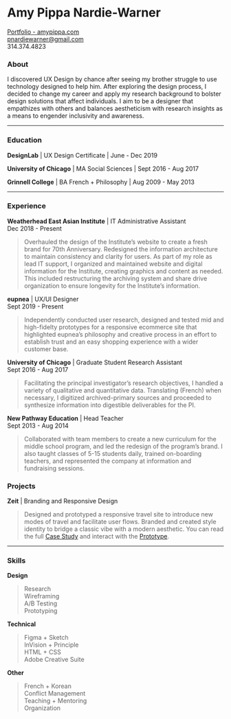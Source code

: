# Amy Pippa Nardie-Warner

[Portfolio - amypippa.com](http://amypippa.com/)  
pnardiewarner@gmail.com  
314.374.4823  

### About

I discovered UX Design by chance after seeing my brother struggle to use technology designed to help him. After exploring the design process, I decided to change my career and apply my research background to bolster design solutions that affect individuals. I aim to be a designer that empathizes with others and balances aestheticism with research insights as a means to engender inclusivity and awareness.

---

### Education

**DesignLab** 
| UX Design Certificate
| June - Dec 2019

**University of Chicago**
| MA Social Sciences
| Sept 2016 - Aug 2017

**Grinnell College**
| BA French + Philosophy
| Aug 2009 - May 2013

---

### Experience

**Weatherhead East Asian Institute** | IT Administrative Assistant  
Dec 2018 - Present

>Overhauled the design of the Institute’s website to create a fresh brand for 70th Anniversary. Redesigned the information architecture to maintain consistency and clarity for users. As part of my role as lead IT support, I organized and maintained website and digital information for the Institute, creating graphics and content as needed. This included restructuring the archiving system and share drive organization to ensure longevity for the Institute’s information.

**eupnea** | UX/UI Designer  
Sept 2019 - Present

>Independently conducted user research, designed and tested mid and high-fidelty prototypes for a responsive ecommerce site that highlighted eupnea’s philosophy and creative process in an effort to establish trust and an easy shopping experience with a wider customer base.

**University of Chicago** | Graduate Student Research Assistant  
Sept 2016 - Aug 2017

>Facilitating the principal investigator’s research objectives, I handled a variety of qualitative and quantitative data. Translating (French) when necessary, I digitized archived-primary sources and proceeded to synthesize information into digestible deliverables for the PI.

**New Pathway Education** | Head Teacher  
Sept 2013 - Aug 2014

>Collaborated with team members to create a new curriculum for the middle school program, and led the redesign of the program’s brand. I also taught classes of 5-15 students daily, trained on-boarding teachers, and represented the company at information and fundraising sessions.

### Projects

**Zeit** | Branding and Responsive Design  

>Designed and prototyped a responsive travel site to introduce new modes of travel and facilitate user flows. Branded and created style identity to bridge a classic vibe with a modern aesthetic. You can read the full [Case Study](http://amypippa.com/zeit) and interact with the [Prototype](https://invis.io/H7TM3GB2B9F).

---

### Skills

**Design**

>Research  
Wireframing  
A/B Testing  
Prototyping  

**Technical**

>Figma + Sketch  
InVision + Principle  
HTML + CSS  
Adobe Creative Suite  

**Other**

>French + Korean  
Conflict Management  
Teaching + Mentoring  
Organization  
